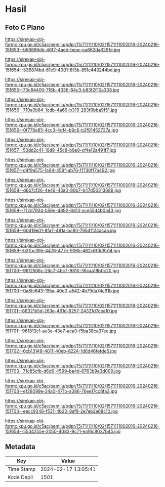 # Hasil

## Foto C Plano

https://sirekap-obj-formc.kpu.go.id/c5ac/pemilu/pdpr/15/71/11/10/02/1571111002016-20240216-151653--b58896db-46f7-4aed-beac-ea862da8261e.jpg

https://sirekap-obj-formc.kpu.go.id/c5ac/pemilu/pdpr/15/71/11/10/02/1571111002016-20240216-151654--536874bd-61e9-4001-8f3b-851c443244bd.jpg

https://sirekap-obj-formc.kpu.go.id/c5ac/pemilu/pdpr/15/71/11/10/02/1571111002016-20240216-151655--73c84400-716b-4336-84c3-b83f2f10a308.jpg

https://sirekap-obj-formc.kpu.go.id/c5ac/pemilu/pdpr/15/71/11/10/02/1571111002016-20240216-151656--710a0b84-1cdb-4a69-b319-283f0bba9f51.jpg

https://sirekap-obj-formc.kpu.go.id/c5ac/pemilu/pdpr/15/71/11/10/02/1571111002016-20240216-151656--0f776e85-4cc3-4df4-b9c6-b2f91452727a.jpg

https://sirekap-obj-formc.kpu.go.id/c5ac/pemilu/pdpr/15/71/11/10/02/1571111002016-20240216-151657--53dd2c41-16d9-45c8-b9e8-cf4e12a491f7.jpg

https://sirekap-obj-formc.kpu.go.id/c5ac/pemilu/pdpr/15/71/11/10/02/1571111002016-20240216-151657--d4f9a575-1a64-459f-ab76-f1730f17a492.jpg

https://sirekap-obj-formc.kpu.go.id/c5ac/pemilu/pdpr/15/71/11/10/02/1571111002016-20240216-151658--d6b7cf26-4e46-43a0-80b7-b47d50313689.jpg

https://sirekap-obj-formc.kpu.go.id/c5ac/pemilu/pdpr/15/71/11/10/02/1571111002016-20240216-151658--712d7934-b56e-4892-8d13-ace55d4b0a43.jpg

https://sirekap-obj-formc.kpu.go.id/c5ac/pemilu/pdpr/15/71/11/10/02/1571111002016-20240216-151659--60419e01-8fa7-491a-bc90-795d1124acaa.jpg

https://sirekap-obj-formc.kpu.go.id/c5ac/pemilu/pdpr/15/71/11/10/02/1571111002016-20240216-151659--b31bc395-4476-477e-9365-462c6f3d9b14.jpg

https://sirekap-obj-formc.kpu.go.id/c5ac/pemilu/pdpr/15/71/11/10/02/1571111002016-20240216-151700--96f2566c-26c7-4bc7-9810-36caa18b0c20.jpg

https://sirekap-obj-formc.kpu.go.id/c5ac/pemilu/pdpr/15/71/11/10/02/1571111002016-20240216-151700--0a8fc643-195a-40e0-a542-4b79da74c91b.jpg

https://sirekap-obj-formc.kpu.go.id/c5ac/pemilu/pdpr/15/71/11/10/02/1571111002016-20240216-151701--88321b5d-263e-461d-9257-24321d7cea10.jpg

https://sirekap-obj-formc.kpu.go.id/c5ac/pemilu/pdpr/15/71/11/10/02/1571111002016-20240216-151701--961813c1-ae3e-43e7-aca0-f5ba38ca37ee.jpg

https://sirekap-obj-formc.kpu.go.id/c5ac/pemilu/pdpr/15/71/11/10/02/1571111002016-20240216-151702--6cb13149-4011-40eb-8224-1d6d46fefde5.jpg

https://sirekap-obj-formc.kpu.go.id/c5ac/pemilu/pdpr/15/71/11/10/02/1571111002016-20240216-151703--71c85cfb-d6d6-4599-ba4d-6763b9e3d009.jpg

https://sirekap-obj-formc.kpu.go.id/c5ac/pemilu/pdpr/15/71/11/10/02/1571111002016-20240216-151703--ef28099e-24a0-471b-a386-76ee17cc8fa3.jpg

https://sirekap-obj-formc.kpu.go.id/c5ac/pemilu/pdpr/15/71/11/10/02/1571111002016-20240216-151703--eecc9348-f531-4b20-8af9-2e7eb2a68c10.jpg

https://sirekap-obj-formc.kpu.go.id/c5ac/pemilu/pdpr/15/71/11/10/02/1571111002016-20240216-151654--55d4255e-2050-4083-9c71-ea16c8037b45.jpg


## Metadata

| Key        | Value               |
| ---------- | ------------------- |
| Time Stamp | 2024-02-17 13:05:41 |
| Kode Dapil | 1501                |



